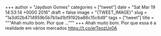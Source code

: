 
+++
author = "Jaydson Gomes"
categories = ["tweet"]
date = "Sat Mar 19 14:53:14 +0000 2016"
draft = false
image = "{TWEET_IMAGE}"
slug = "1a3d02b4714959b5b7b1ad1bf9192ba86c15c6d9"
tags = ["tweet"]
title = """Ahah muito bom. Pior que ..."""
+++
Ahah muito bom. Pior que essa é a realidade em vários mercados https://t.co/erTeozUx0A
